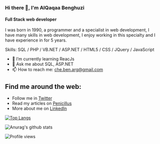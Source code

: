 ### Hi there 👋, I'm AlQaqaa Benghuzi
#### Full Stack web developer
I was born in 1990, a programmer and a specialist in web development, I have many skills in web development, I enjoy working in this specialty and I have experience in for 5 years.

Skills: SQL / PHP / VB.NET / ASP.NET / HTML5 / CSS / JQuery / JavaScript

- 🌱 I’m currently learning ReacJs 
- 💬 Ask me about SQL, ASP.NET 
- 📫 How to reach me: che.ben.arg@gmail.com 

<h2>Find me around the web:</h2>
<ul>
  <li>Follow me in <a href='https://twitter.com/alqaqaaben'>Twitter</a></li>
  <li>Read my articles on <a href='https://www.penicillus.com/author/alqaqaa'>Penicillus</a></li>
  <li>More about me on <a href='https://www.linkedin.com/in/القعقاع-بن-غزي-3ab25979/'>LinkedIn</a></li>
</ul>

[![Top Langs](https://github-readme-stats.vercel.app/api/top-langs/?username=AlQaqaa&layout=compact)](https://github.com/AlQaqaa/github-readme-stats)

![Anurag's github stats](https://github-readme-stats.vercel.app/api?username=AlQaqaa&show_icons=true&theme=vision-friendly-dark&count_private=true)

![Profile views](https://gpvc.arturio.dev/AlQaqaa) 
